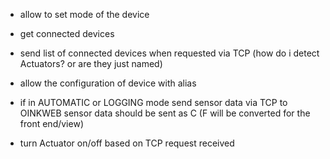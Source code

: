 - allow to set mode of the device

- get connected devices
- send list of connected devices when requested via TCP
  (how do i detect Actuators? or are they just named)

- allow the configuration of device with alias

- if in AUTOMATIC or LOGGING mode send sensor data via TCP to OINKWEB
  sensor data should be sent as C (F will be converted for the front end/view)

- turn Actuator on/off based on TCP request received
